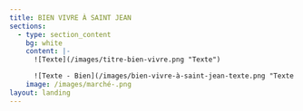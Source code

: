 ```yaml
---
title: BIEN VIVRE À SAINT JEAN
sections:
  - type: section_content
    bg: white
    content: |-
      ![Texte](/images/titre-bien-vivre.png "Texte")

      ![Texte - Bien](/images/bien-vivre-à-saint-jean-texte.png "Texte - Bien")
    image: /images/marché-.png
layout: landing
---
```


